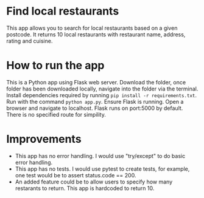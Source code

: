 # Find local restaurants

This app allows you to search for local restaurants based on a given postcode. It returns 10 local restaurants with restaurant name, address, rating and cuisine.

# How to run the app

This is a Python app using Flask web server. Download the folder, once folder has been downloaded locally, navigate into the folder via the terminal. Install dependencies required by running `pip install -r requirements.txt`. Run with the command `python app.py`. Ensure Flask is running. Open a browser and navigate to localhost. Flask runs on port:5000 by default. There is no specified route for simpility. 

# Improvements 

- This app has no error handling. I would use "try/except" to do basic error handling. 
- This app has no tests. I would use pytest to create tests, for example, one test would be to assert status.code == 200.
- An added feature could be to allow users to specify how many restarants to return. This app is hardcoded to return 10.  
